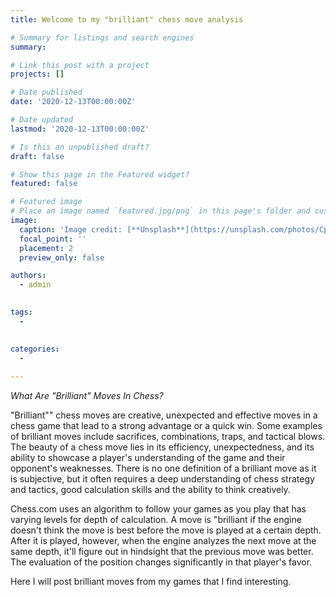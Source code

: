 ```yaml
---
title: Welcome to my "brilliant" chess move analysis

# Summary for listings and search engines
summary: 

# Link this post with a project
projects: []

# Date published
date: '2020-12-13T00:00:00Z'

# Date updated
lastmod: '2020-12-13T00:00:00Z'

# Is this an unpublished draft?
draft: false

# Show this page in the Featured widget?
featured: false

# Featured image
# Place an image named `featured.jpg/png` in this page's folder and customize its options here.
image:
  caption: 'Image credit: [**Unsplash**](https://unsplash.com/photos/CpkOjOcXdUY)'
  focal_point: ''
  placement: 2
  preview_only: false

authors:
  - admin
  

tags:
  - 
  

categories:
  - 
  
---
```

*What Are "Brilliant" Moves In Chess?*


"Brilliant"" chess moves are creative, unexpected and effective moves in a chess game that lead to a strong advantage or a quick win. Some examples of brilliant moves include sacrifices, combinations, traps, and tactical blows. The beauty of a chess move lies in its efficiency, unexpectedness, and its ability to showcase a player's understanding of the game and their opponent's weaknesses. There is no one definition of a brilliant move as it is subjective, but it often requires a deep understanding of chess strategy and tactics, good calculation skills and the ability to think creatively.

Chess.com uses an algorithm to follow your games as you play that has varying levels for depth of calculation. A move is "brilliant if the engine doesn't think the move is best before the move is played at a certain depth. After it is played, however, when the engine analyzes the next move at the same depth, it'll figure out in hindsight that the previous move was better. The evaluation of the position changes significantly in that player's favor.

Here I will post brilliant moves from my games that I find interesting.



